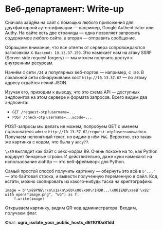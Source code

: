 # Веб-департамент: Write-up

Сначала зайдём на сайт с помощью любого приложения для двухфакторной аутентификации — например, Google Authenticator или Authy. На сайте есть две страницы — одна позволяет запросить содержимое любого сайта, а вторая — отправить сообщение.

Обращаем внимание, что все ответы от сервера сопровождаются заголовком `X-Backend: 10.13.37.159`. Это намекает нам на атаку SSRF (Server-side request forgery) — мы можем получить доступ к внутренним ресурсам.

Начнём с сети `/24` и популярных веб-портов — например, с `:80`. В локальной сети обнаруживаем хост `http://10.13.37.62` — по этому адресу отдаётся некий JSON.

Изучая его, приходим к выводу, что это схема API — доступных эндпоинтов на этом сервере и формата запросов. Всего видим два эндпоинта:

* `GET /request-otp?username=...`
* `POST /check-otp` `username=...&code=...`

POST-запросы мы делать не можем, попробуем GET с именем пользователя `admin`: `http://10.13.37.62/request-otp?username=admin`. Получаем непонятный текст, но видим в нём `PNG`. Вероятно, это такая же картинка с кодом, что была у `andy77`.

`\x89` выглядит как байт с хекс-кодом 89. Очень похоже на то, как Python кодирует бинарные строки. И действительно, даже куки намекают на использование aiohttp — это веб-фреймворк для Python.

Самый простой способ получить картинку — обернуть это всё в `b'...'` — это байтовая строка, и вывести полученную переменную в файл. Код, кстати, можно скопировать из какого-нибудь таска на криптографию:

```python3
image = b'\x89PNG\r\n\x1a\n\x00\x00\x00\rIHDR...\x00IEND\xaeB`\x82'
with open("image.png", "wb") as f:
    f.write(image)
```

Открываем картинку, видим QR-код администратора. Входим, получаем флаг.

Флаг: **ugra_isolate_your_public_hosts_d611010a81dd**
